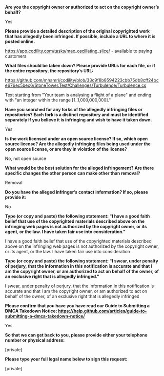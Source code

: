 **Are you the copyright owner or authorized to act on the copyright owner’s behalf?**

Yes



**Please provide a detailed description of the original copyrighted work that has allegedly been infringed. If possible, include a URL to where it is posted online.**

https://app.codility.com/tasks/max_oscillating_slice/ - available to paying customers



**What files should be taken down? Please provide URLs for each file, or if the entire repository, the repository’s URL:**

https://github.com/mhamri/codility/blob/33c9f8b8594223cbb75db8cff24bce676ec5bec6/StoneTower.Test/Challenges/Turbulence/Turbulence.cs



Text starting from "Your team is analysing a flight of a plane" and ending with "an integer within the range [1..1,000,000,000]."



**Have you searched for any forks of the allegedly infringing files or repositories? Each fork is a distinct repository and must be identified separately if you believe it is infringing and wish to have it taken down.**

Yes



**Is the work licensed under an open source license? If so, which open source license? Are the allegedly infringing files being used under the open source license, or are they in violation of the license?**

No, not open source



**What would be the best solution for the alleged infringement? Are there specific changes the other person can make other than removal?**

Removal



**Do you have the alleged infringer’s contact information? If so, please provide it:**

No



**Type (or copy and paste) the following statement: "I have a good faith belief that use of the copyrighted materials described above on the infringing web pages is not authorized by the copyright owner, or its agent, or the law. I have taken fair use into consideration."**

I have a good faith belief that use of the copyrighted materials described above on the infringing web pages is not authorized by the copyright owner, or its agent, or the law. I have taken fair use into consideration



**Type (or copy and paste) the following statement: "I swear, under penalty of perjury, that the information in this notification is accurate and that I am the copyright owner, or am authorized to act on behalf of the owner, of an exclusive right that is allegedly infringed."**

I swear, under penalty of perjury, that the information in this notification is accurate and that I am the copyright owner, or am authorized to act on behalf of the owner, of an exclusive right that is allegedly infringed



**Please confirm that you have you have read our Guide to Submitting a DMCA Takedown Notice: https://help.github.com/articles/guide-to-submitting-a-dmca-takedown-notice/**

Yes



**So that we can get back to you, please provide either your telephone number or physical address:**

[private]  


**Please type your full legal name below to sign this request:**

[private]  

